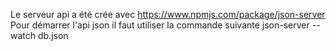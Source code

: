 Le serveur api a été crée avec https://www.npmjs.com/package/json-server
Pour démarrer l'api json il faut utiliser la commande suivante json-server --watch db.json